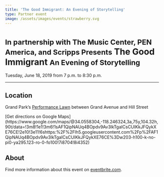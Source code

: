 ```yaml
---
title: 'The Good Immigrant: An Evening of Storytelling'
type: Partner event
image: /assets/images/events/strawberry.svg
---
```


<small>In partnership with The Music Center, PEN America, and Scripps Presents</small> The Good Immigrant <small>An Evening of Storytelling</small>
====================

Tuesday, June 18, 2019 from 7 p.m. to 8:30 p.m.

* * *

## Location

Grand Park’s [Performance Lawn](/performance-lawn/) between Grand Avenue and Hill Street

<p class="action" markdown="1">
[Get directions on Google Maps](https://www.google.com/maps/@34.0558304,-118.246324,3a,75y,104.32h,90t/data=!3m8!1e1!3m6!1sAF1QipNAUq4BOpdv9Av3lkTgaICsCUIKkJFQykXE76CE!2e10!3e11!6shttps:%2F%2Flh5.googleusercontent.com%2Fp%2FAF1QipNAUq4BOpdv9Av3lkTgaICsCUIKkJFQykXE76CE%3Dw203-h100-k-no-pi0-ya295.123-ro-0-fo100!7i8704!8i4352)
</p>

## About

Find more information about this event on [eventbrite.com](https://www.eventbrite.com/e/the-good-immigrant-an-evening-of-storytelling-tickets-61544989721?utm_source=wordfly&utm_medium=email&utm_campaign=TheGoodImmigrant&utm_content=version_A).


